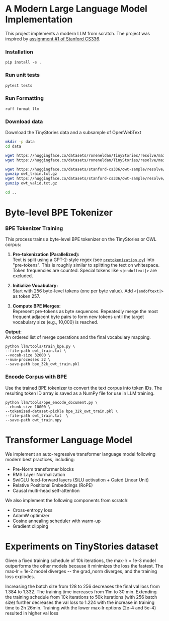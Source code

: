 # A Modern Large Language Model Implementation
This project implements a modern LLM from scratch.
The project was inspired by [assignment #1 of Stanford CS336](https://github.com/stanford-cs336/assignment1-basics).


### Installation
```
pip install -e .
```

### Run unit tests

```sh
pytest tests
```

### Run Formatting
```
ruff format llm
```
### Download data
Download the TinyStories data and a subsample of OpenWebText

``` sh
mkdir -p data
cd data

wget https://huggingface.co/datasets/roneneldan/TinyStories/resolve/main/TinyStoriesV2-GPT4-train.txt
wget https://huggingface.co/datasets/roneneldan/TinyStories/resolve/main/TinyStoriesV2-GPT4-valid.txt

wget https://huggingface.co/datasets/stanford-cs336/owt-sample/resolve/main/owt_train.txt.gz
gunzip owt_train.txt.gz
wget https://huggingface.co/datasets/stanford-cs336/owt-sample/resolve/main/owt_valid.txt.gz
gunzip owt_valid.txt.gz

cd ..
```

# Byte-level BPE Tokenizer

### BPE Tokenizer Training

This process trains a byte-level BPE tokenizer on the TinyStories or OWL corpus:

1. **Pre-tokenization (Parallelized):**  
   Text is split using a GPT-2-style regex (see [`pretokenization.py`](llm/pretokenization.py)) into "pre-tokens". This is roughly similar to splitting the text on whitespace. Token frequencies are counted. Special tokens like `<|endoftext|>` are excluded.

2. **Initialize Vocabulary:**  
   Start with 256 byte-level tokens (one per byte value). Add `<|endoftext|>` as token 257.

3. **Compute BPE Merges:**  
   Represent pre-tokens as byte sequences. Repeatedly merge the most frequent adjacent byte pairs to form new tokens until the target vocabulary size (e.g., 10,000) is reached.

**Output:**  
An ordered list of merge operations and the final vocabulary mapping.
```
python llm/tools/train_bpe.py \
--file-path owt_train.txt \
--vocab-size 32000 \
--num-processes 32 \
--save-path bpe_32k_owt_train.pkl
```
### Encode Corpus with BPE

Use the trained BPE tokenizer to convert the text corpus into token IDs. The resulting token ID array is saved as a NumPy file for use in LLM training.
```
python llm/tools/bpe_encode_document.py \
--chunk-size 10000 \
--tokenized-dataset-pickle bpe_32k_owt_train.pkl \
--file-path owt_train.txt  \
--save-path owt_train.npy
```

# Transformer Language Model

We implement an auto-regressive transformer language model following modern best practices, including:

- Pre-Norm transformer blocks  
- RMS Layer Normalization  
- SwiGLU feed-forward layers (SiLU activation + Gated Linear Unit)  
- Relative Positional Embeddings (RoPE)  
- Causal multi-head self-attention

We also implement the following components from scratch:

- Cross-entropy loss  
- AdamW optimizer  
- Cosine annealing scheduler with warm-up  
- Gradient clipping

# Experiments on TinyStories dataset
Given a fixed training schedule of 10k iterations, the max-lr = 1e-3 model outperforms the other models because it minimizes the loss the fastest. The max-lr = 1e-2 model diverges -- the grad_norm diverges, and the training loss explodes.

Increasing the batch size from 128 to 256 decreases the final val loss from 1.384 to 1.332. The training time increases from 11m to 30 min.
Extending the training schedule from 10k iterations to 50k iterations (with 256 batch size) further decreases the val loss to 1.224 with the increase in training time to 2h 26min.
Training with the lower max-lr options (2e-4 and 5e-4) resulted in higher val loss